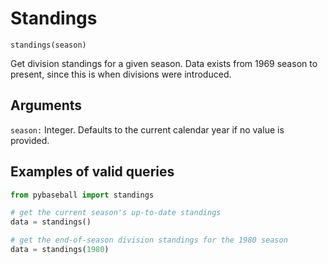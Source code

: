 # Standings

`standings(season)`

Get division standings for a given season. Data exists from 1969 season to present, since this is when divisions were introduced. 

## Arguments
`season:` Integer. Defaults to the current calendar year if no value is provided. 

## Examples of valid queries

```python
from pybaseball import standings

# get the current season's up-to-date standings
data = standings()

# get the end-of-season division standings for the 1980 season
data = standings(1980)
```
